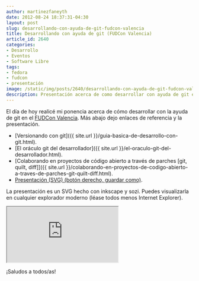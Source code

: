 ```yaml
---
author: martinezfaneyth
date: 2012-08-24 18:37:31-04:30
layout: post
slug: desarrollando-con-ayuda-de-git-fudcon-valencia
title: Desarrollando con ayuda de git (FUDCon Valencia)
article_id: 2640
categories:
- Desarrollo
- Eventos
- Software Libre
tags:
- fedora
- fudcon
- presentación
image: /static/img/posts/2640/desarrollando-con-ayuda-de-git-fudcon-valencia__1.jpg
description: Presentación acerca de como desarrollar con ayuda de git en Fedora.
---
```


El día de hoy realicé mi ponencia acerca de cómo desarrollar con la ayuda de git en el [FUDCon Valencia](http://fudconlatam.org/). Más abajo dejo enlaces de referencia y la presentación.

* [Versionando con git]({{ site.url }}/guia-basica-de-desarrollo-con-git.html).
* [El oráculo git del desarrollador]({{ site.url }}/el-oraculo-git-del-desarrollador.html).
* [Colaborando en proyectos de código abierto a través de parches \[git, quilt, diff\]]({{ site.url }}/colaborando-en-proyectos-de-codigo-abierto-a-traves-de-parches-git-quilt-diff.html).
* [Presentación (SVG) (botón derecho, guardar como)](http://dl.dropboxusercontent.com/u/16329841/git-fudcon.svg).

La presentación es un SVG hecho con inkscape y sozi. Puedes visualizarla en cualquier explorador moderno (léase todos menos Internet Explorer).

<iframe class="svgviewer" src="http://dl.dropboxusercontent.com/u/16329841/git-fudcon.auto.svg"></iframe>

¡Saludos a todos/as!
